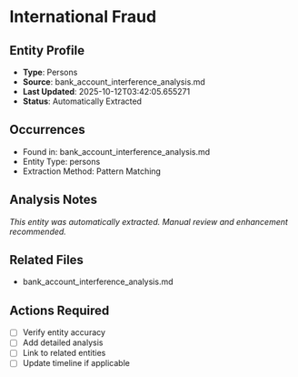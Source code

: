 # International Fraud

## Entity Profile
- **Type**: Persons
- **Source**: bank_account_interference_analysis.md
- **Last Updated**: 2025-10-12T03:42:05.655271
- **Status**: Automatically Extracted

## Occurrences
- Found in: bank_account_interference_analysis.md
- Entity Type: persons
- Extraction Method: Pattern Matching

## Analysis Notes
*This entity was automatically extracted. Manual review and enhancement recommended.*

## Related Files
- bank_account_interference_analysis.md

## Actions Required
- [ ] Verify entity accuracy
- [ ] Add detailed analysis
- [ ] Link to related entities
- [ ] Update timeline if applicable
